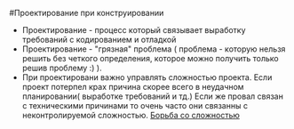 #Проектирование при конструировании
- Проектирование - процесс который связывает выработку требований с кодированием и отладкой
- Проектирование - "грязная" проблема ( проблема - которую нельзя решить без четкого определения, которое можно
 получить только решив проблему :) ).
- При проектировани  важно управлять сложностью проекта. Если проект потерпел крах причина скорее всего в неудачном
планировании( выработке требований и тд.) Если же провал связан с техническими причинами то очень часто
они связанны с неконтролируемой сложностью. [Борьба со сложностью](complication.md)
